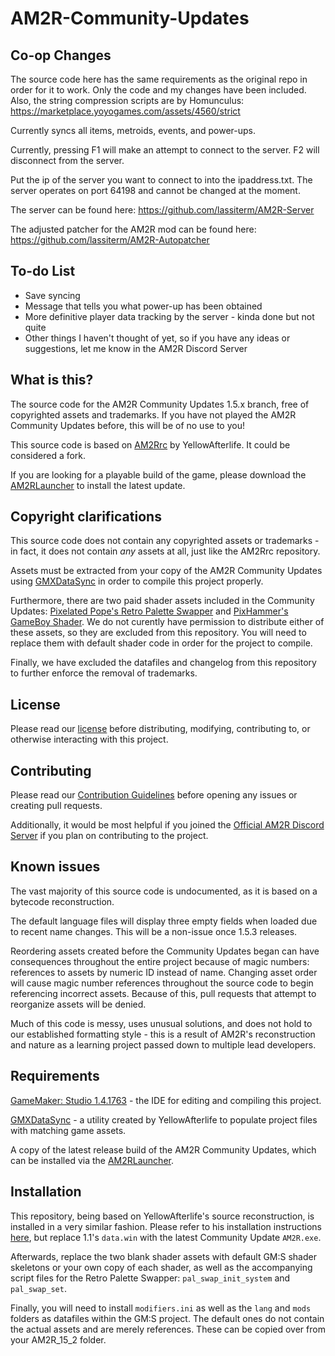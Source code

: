 # AM2R-Community-Updates

## Co-op Changes
The source code here has the same requirements as the original repo in order for it to work. Only the code and my changes have been included. Also, the string compression scripts are by Homunculus: https://marketplace.yoyogames.com/assets/4560/strict 

Currently syncs all items, metroids, events, and power-ups.

Currently, pressing F1 will make an attempt to connect to the server. F2 will disconnect from the server. 

Put the ip of the server you want to connect to into the ipaddress.txt. The server operates on port 64198 and cannot be changed at the moment.

The server can be found here: https://github.com/lassiterm/AM2R-Server

The adjusted patcher for the AM2R mod can be found here: https://github.com/lassiterm/AM2R-Autopatcher

## To-do List
 - Save syncing
 - Message that tells you what power-up has been obtained
 - More definitive player data tracking by the server - kinda done but not quite
 - Other things I haven't thought of yet, so if you have any ideas or suggestions, let me know in the AM2R Discord Server

## What is this?
The source code for the AM2R Community Updates 1.5.x branch, free of copyrighted assets and trademarks.
If you have not played the AM2R Community Updates before, this will be of no use to you!

This source code is based on [AM2Rrc](https://gitlab.com/yellowafterlife/AM2Rrc) by YellowAfterlife. It could be considered a fork.

If you are looking for a playable build of the game, please download the [AM2RLauncher](https://www.reddit.com/r/AM2R/comments/iajukx/am2r_152_release_the_am2rlauncher/) to install the latest update.

## Copyright clarifications
This source code does not contain any copyrighted assets or trademarks - in fact, it does not contain *any* assets at all, just like the AM2Rrc repository.

Assets must be extracted from your copy of the AM2R Community Updates using [GMXDataSync](https://github.com/YAL-GameMaker-Tools/GmxDataSync/blob/master/Executable/GmxDataSync.exe) in order to compile this project properly.

Furthermore, there are two paid shader assets included in the Community Updates: 
[Pixelated Pope's Retro Palette Swapper](https://pixelatedpope.itch.io/retro-palette-swapper) and
[PixHammer's GameBoy Shader](https://pixhammer.itch.io/gameboy-shader).
We do not curently have permission to distribute either of these assets, so they are excluded from this repository.
You will need to replace them with default shader code in order for the project to compile.

Finally, we have excluded the datafiles and changelog from this repository to further enforce the removal of trademarks.

## License
Please read our [license](https://github.com/Lojemiru/AM2R-Community-Updates/blob/main/LICENSE) before distributing, modifying, contributing to, or otherwise interacting with this project.

## Contributing
Please read our [Contribution Guidelines](https://github.com/Lojemiru/AM2R-Community-Updates/blob/main/CONTRIBUTING.md) before opening any issues or creating pull requests.

Additionally, it would be most helpful if you joined the [Official AM2R Discord Server](https://discord.gg/HAeG8spkSu) if you plan on contributing to the project.

## Known issues
The vast majority of this source code is undocumented, as it is based on a bytecode reconstruction.

The default language files will display three empty fields when loaded due to recent name changes. This will be a non-issue once 1.5.3 releases.

Reordering assets created before the Community Updates began can have consequences throughout the entire project because of magic numbers: references to assets by numeric ID instead of name. Changing asset order will cause magic number references throughout the source code to begin referencing incorrect assets. Because of this, pull requests that attempt to reorganize assets will be denied.

Much of this code is messy, uses unusual solutions, and does not hold to our established formatting style - this is a result of AM2R's reconstruction and nature as a learning project passed down to multiple lead developers.

## Requirements
[GameMaker: Studio 1.4.1763](https://store.yoyogames.com/downloads/gm-studio/GMStudio-Installer-1.4.1763.exe) - the IDE for editing and compiling this project.

[GMXDataSync](https://raw.githubusercontent.com/YAL-GameMaker-Tools/GmxDataSync/master/Executable/GmxDataSync.exe) - a utility created by YellowAfterlife to populate project files with matching game assets.

A copy of the latest release build of the AM2R Community Updates, which can be installed via the [AM2RLauncher](https://www.reddit.com/r/AM2R/comments/iajukx/am2r_152_release_the_am2rlauncher/).

## Installation
This repository, being based on YellowAfterlife's source reconstruction, is installed in a very similar fashion. Please refer to his installation instructions [here](https://gitlab.com/yellowafterlife/AM2Rrc/-/tree/master/), but replace 1.1's `data.win` with the latest Community Update `AM2R.exe`.

Afterwards, replace the two blank shader assets with default GM:S shader skeletons or your own copy of each shader, as well as the accompanying script files for the Retro Palette Swapper: `pal_swap_init_system` and `pal_swap_set`.

Finally, you will need to install `modifiers.ini` as well as the `lang` and `mods` folders as datafiles within the GM:S project. The default ones do not contain the actual assets and are merely references. These can be copied over from your AM2R_15_2 folder.
